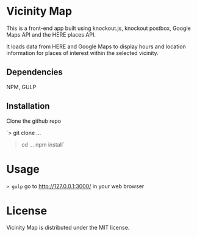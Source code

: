 # Vicinity Map
This is a front-end app built using knockout.js, knockout postbox, 
Google Maps API and the HERE places API.

It loads data from HERE and Google Maps 
to display hours and location information for places of interest 
within the selected vicinity.

## Dependencies

NPM, GULP

## Installation

Clone the github repo

`> git clone ...
> cd ...
> npm install`

# Usage

`> gulp`
go to http://127.0.0.1:3000/ in your web browser

# License

Vicinity Map is distributed under the MIT license.